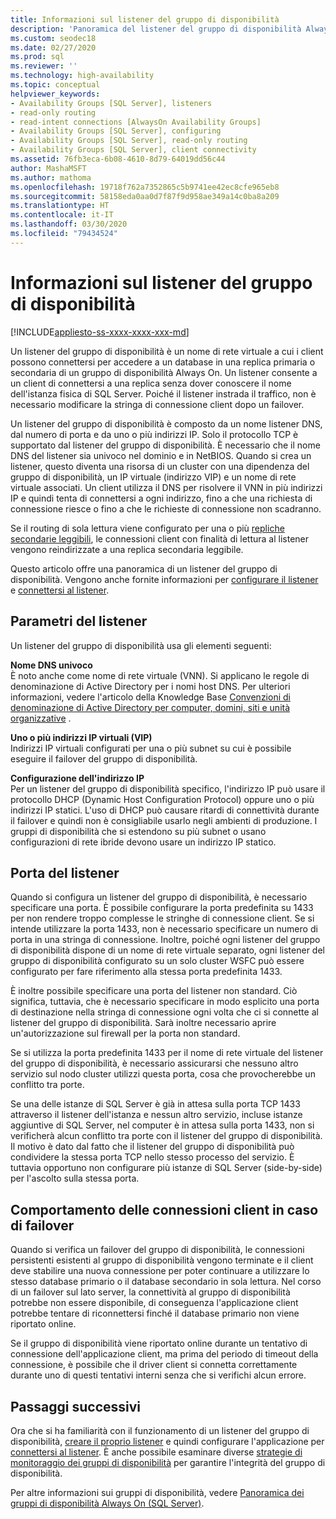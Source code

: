 ```yaml
---
title: Informazioni sul listener del gruppo di disponibilità
description: 'Panoramica del listener del gruppo di disponibilità Always On e informazioni su come usarlo per indirizzare automaticamente il traffico al server desiderato. '
ms.custom: seodec18
ms.date: 02/27/2020
ms.prod: sql
ms.reviewer: ''
ms.technology: high-availability
ms.topic: conceptual
helpviewer_keywords:
- Availability Groups [SQL Server], listeners
- read-only routing
- read-intent connections [AlwaysOn Availability Groups]
- Availability Groups [SQL Server], configuring
- Availability Groups [SQL Server], read-only routing
- Availability Groups [SQL Server], client connectivity
ms.assetid: 76fb3eca-6b08-4610-8d79-64019dd56c44
author: MashaMSFT
ms.author: mathoma
ms.openlocfilehash: 19718f762a7352865c5b9741ee42ec8cfe965eb8
ms.sourcegitcommit: 58158eda0aa0d7f87f9d958ae349a14c0ba8a209
ms.translationtype: HT
ms.contentlocale: it-IT
ms.lasthandoff: 03/30/2020
ms.locfileid: "79434524"
---
```

# <a name="what-is-an-availability-group-listener"></a>Informazioni sul listener del gruppo di disponibilità  
[!INCLUDE[appliesto-ss-xxxx-xxxx-xxx-md](../../../includes/appliesto-ss-xxxx-xxxx-xxx-md.md)]

Un listener del gruppo di disponibilità è un nome di rete virtuale a cui i client possono connettersi per accedere a un database in una replica primaria o secondaria di un gruppo di disponibilità Always On. Un listener consente a un client di connettersi a una replica senza dover conoscere il nome dell'istanza fisica di SQL Server. Poiché il listener instrada il traffico, non è necessario modificare la stringa di connessione client dopo un failover. 

Un listener del gruppo di disponibilità è composto da un nome listener DNS, dal numero di porta e da uno o più indirizzi IP. Solo il protocollo TCP è supportato dal listener del gruppo di disponibilità.  È necessario che il nome DNS del listener sia univoco nel dominio e in NetBIOS.  Quando si crea un listener, questo diventa una risorsa di un cluster con una dipendenza del gruppo di disponibilità, un IP virtuale (indirizzo VIP) e un nome di rete virtuale associati. Un client utilizza il DNS per risolvere il VNN in più indirizzi IP e quindi tenta di connettersi a ogni indirizzo, fino a che una richiesta di connessione riesce o fino a che le richieste di connessione non scadranno.  
  
Se il routing di sola lettura viene configurato per una o più [repliche secondarie leggibili](../../../database-engine/availability-groups/windows/active-secondaries-readable-secondary-replicas-always-on-availability-groups.md), le connessioni client con finalità di lettura al listener vengono reindirizzate a una replica secondaria leggibile. 
  
Questo articolo offre una panoramica di un listener del gruppo di disponibilità. Vengono anche fornite informazioni per [configurare il listener](create-or-configure-an-availability-group-listener-sql-server.md) e [connettersi al listener](listeners-client-connectivity-application-failover.md).
  
  
##  <a name="listener-parameters"></a><a name="AGlConfig"></a> Parametri del listener  

 Un listener del gruppo di disponibilità usa gli elementi seguenti:
  
 **Nome DNS univoco**  
 È noto anche come nome di rete virtuale (VNN). Si applicano le regole di denominazione di Active Directory per i nomi host DNS. Per ulteriori informazioni, vedere l'articolo della Knowledge Base [Convenzioni di denominazione di Active Directory per computer, domini, siti e unità organizzative](https://support.microsoft.com/kb/909264) .  
  
**Uno o più indirizzi IP virtuali (VIP)**  
 Indirizzi IP virtuali configurati per una o più subnet su cui è possibile eseguire il failover del gruppo di disponibilità.  
  
**Configurazione dell'indirizzo IP**  
 Per un listener del gruppo di disponibilità specifico, l'indirizzo IP può usare il protocollo DHCP (Dynamic Host Configuration Protocol) oppure uno o più indirizzi IP statici. L'uso di DHCP può causare ritardi di connettività durante il failover e quindi non è consigliabile usarlo negli ambienti di produzione. I gruppi di disponibilità che si estendono su più subnet o usano configurazioni di rete ibride devono usare un indirizzo IP statico. 
 
  
##  <a name="listener-port"></a><a name="SelectListenerPort"></a> Porta del listener 
 Quando si configura un listener del gruppo di disponibilità, è necessario specificare una porta.  È possibile configurare la porta predefinita su 1433 per non rendere troppo complesse le stringhe di connessione client. Se si intende utilizzare la porta 1433, non è necessario specificare un numero di porta in una stringa di connessione. Inoltre, poiché ogni listener del gruppo di disponibilità dispone di un nome di rete virtuale separato, ogni listener del gruppo di disponibilità configurato su un solo cluster WSFC può essere configurato per fare riferimento alla stessa porta predefinita 1433.  
  
 È inoltre possibile specificare una porta del listener non standard. Ciò significa, tuttavia, che è necessario specificare in modo esplicito una porta di destinazione nella stringa di connessione ogni volta che ci si connette al listener del gruppo di disponibilità.  Sarà inoltre necessario aprire un'autorizzazione sul firewall per la porta non standard.  
  
 Se si utilizza la porta predefinita 1433 per il nome di rete virtuale del listener del gruppo di disponibilità, è necessario assicurarsi che nessuno altro servizio sul nodo cluster utilizzi questa porta, cosa che provocherebbe un conflitto tra porte.  
  
 Se una delle istanze di SQL Server è già in attesa sulla porta TCP 1433 attraverso il listener dell'istanza e nessun altro servizio, incluse istanze aggiuntive di SQL Server, nel computer è in attesa sulla porta 1433, non si verificherà alcun conflitto tra porte con il listener del gruppo di disponibilità.  Il motivo è dato dal fatto che il listener del gruppo di disponibilità può condividere la stessa porta TCP nello stesso processo del servizio.  È tuttavia opportuno non configurare più istanze di SQL Server (side-by-side) per l'ascolto sulla stessa porta.  
  
  
##  <a name="behavior-of-client-connections-on-failover"></a><a name="CCBehaviorOnFailover"></a> Comportamento delle connessioni client in caso di failover  

 Quando si verifica un failover del gruppo di disponibilità, le connessioni persistenti esistenti al gruppo di disponibilità vengono terminate e il client deve stabilire una nuova connessione per poter continuare a utilizzare lo stesso database primario o il database secondario in sola lettura.  Nel corso di un failover sul lato server, la connettività al gruppo di disponibilità potrebbe non essere disponibile, di conseguenza l'applicazione client potrebbe tentare di riconnettersi finché il database primario non viene riportato online.  
  
 Se il gruppo di disponibilità viene riportato online durante un tentativo di connessione dell'applicazione client, ma prima del periodo di timeout della connessione, è possibile che il driver client si connetta correttamente durante uno di questi tentativi interni senza che si verifichi alcun errore.  


## <a name="next-steps"></a>Passaggi successivi

Ora che si ha familiarità con il funzionamento di un listener del gruppo di disponibilità, [creare il proprio listener](create-or-configure-an-availability-group-listener-sql-server.md) e quindi configurare l'applicazione per [connettersi al listener](listeners-client-connectivity-application-failover.md). È anche possibile esaminare diverse [strategie di monitoraggio dei gruppi di disponibilità](monitoring-of-availability-groups-sql-server.md) per garantire l'integrità del gruppo di disponibilità. 

Per altre informazioni sui gruppi di disponibilità, vedere [Panoramica dei gruppi di disponibilità Always On &#40;SQL Server&#41;](../../../database-engine/availability-groups/windows/overview-of-always-on-availability-groups-sql-server.md). 
  

  
  
